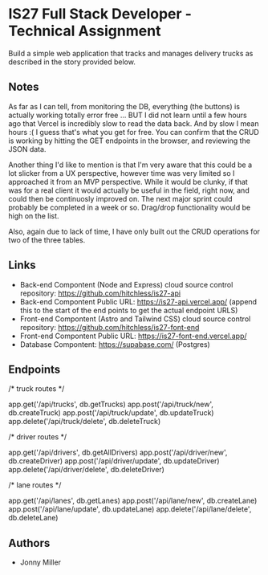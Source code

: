 
# IS27 Full Stack Developer - Technical Assignment

Build a simple web application that tracks and manages delivery trucks as described in the story provided below.

## Notes

As far as I can tell, from monitoring the DB, everything (the buttons) is actually working totally error free ... BUT I did not learn until a few hours ago that Vercel is incredibly slow to read the data back. And by slow I mean hours :( I guess that's what you get for free. You can confirm that the CRUD is working by hitting the GET endpoints in the browser, and reviewing the JSON data.

Another thing I'd like to mention is that I'm very aware that this could be a lot slicker from a UX perspective, however time was very limited so I approached it from an MVP perspective. While it would be clunky, if that was for a real client it would actually be useful in the field, right now, and could then be continuosly improved on. The next major sprint could probably be completed in a week or so. Drag/drop functionality would be high on the list.

Also, again due to lack of time, I have only built out the CRUD operations for two of the three tables.

## Links
- Back-end Compontent (Node and Express) cloud source control repository: https://github.com/hitchless/is27-api
- Back-end Compontent Public URL: https://is27-api.vercel.app/ (append this to the start of the end points to get the actual endpoint URLS)
- Front-end Compontent (Astro and Tailwind CSS) cloud source control repository: https://github.com/hitchless/is27-font-end
- Front-end Compontent Public URL: https://is27-font-end.vercel.app/ 
- Database Compontent: https://supabase.com/ (Postgres)

## Endpoints
/* truck routes */

app.get('/api/trucks', db.getTrucks)
app.post('/api/truck/new', db.createTruck)
app.post('/api/truck/update', db.updateTruck)
app.delete('/api/truck/delete', db.deleteTruck)

/* driver routes */

app.get('/api/drivers', db.getAllDrivers)
app.post('/api/driver/new', db.createDriver)
app.post('/api/driver/update', db.updateDriver)
app.delete('/api/driver/delete', db.deleteDriver)

/* lane routes */

app.get('/api/lanes', db.getLanes)
app.post('/api/lane/new', db.createLane)
app.post('/api/lane/update', db.updateLane)
app.delete('/api/lane/delete', db.deleteLane)
## Authors

- Jonny Miller
